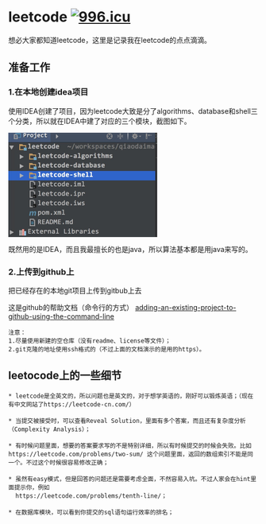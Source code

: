 # leetcode [![996.icu](https://img.shields.io/badge/link-996.icu-red.svg)](https://996.icu)

想必大家都知道leetcode，这里是记录我在leetcode的点点滴滴。

## 准备工作
### 1.在本地创建idea项目
使用IDEA创建了项目，因为leetcode大致是分了algorithms、database和shell三个分类，所以就在IDEA中建了对应的三个模块，截图如下。

<img src="https://github.com/qiaodaimadelaowang/screenshots/raw/master/idea-leetcode.png" width = "300" height = "210" alt="IDEA项目截图" align=center />

既然用的是IDEA，而且我最擅长的也是java，所以算法基本都是用java来写的。

### 2.上传到github上
把已经存在的本地git项目上传到gitbub上去

这是github的帮助文档（命令行的方式）
[adding-an-existing-project-to-github-using-the-command-line](https://help.github.com/articles/adding-an-existing-project-to-github-using-the-command-line/)

    注意：
    1.尽量使用新建的空仓库（没有readme、license等文件）；
    2.git克隆的地址使用ssh格式的（不过上面的文档演示的是用的https）。
    
## leetocode上的一些细节
    
    * leetcode是全英文的，所以问题也是英文的，对于想学英语的，刚好可以锻炼英语；（现在有中文网站了https://leetcode-cn.com/）
    
    * 当提交被接受时，可以查看Reveal Solution，里面有多个答案，而且还有复杂度分析（Complexity Analysis）；
    
    * 有时候问题里面，想要的答案要求写的不是特别详细，所以有时候提交的时候会失败。比如https://leetcode.com/problems/two-sum/ 这个问题里面，返回的数组索引不能是同一个。不过这个时候很容易修改正确；
    
    * 虽然有easy模式，但是回答的问题还是需要考虑全面，不然容易入坑。不过人家会在hint里面提示你，例如
      https://leetcode.com/problems/tenth-line/；
    
    * 在数据库模块，可以看到你提交的sql语句运行效率的排名；
    
